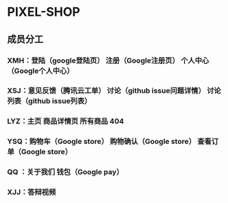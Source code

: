 # PIXEL-SHOP
## 成员分工
### XMH：登陆（google登陆页）  注册（Google注册页）  个人中心（Google个人中心）
### XSJ：意见反馈（腾讯云工单）  讨论（github issue问题详情）  讨论列表（github issue列表）
### LYZ：主页  商品详情页  所有商品  404
### YSQ：购物车（Google store）  购物确认（Google store）  查看订单（Google store）
### QQ ：关于我们 钱包（Google pay）
### XJJ：答辩视频
